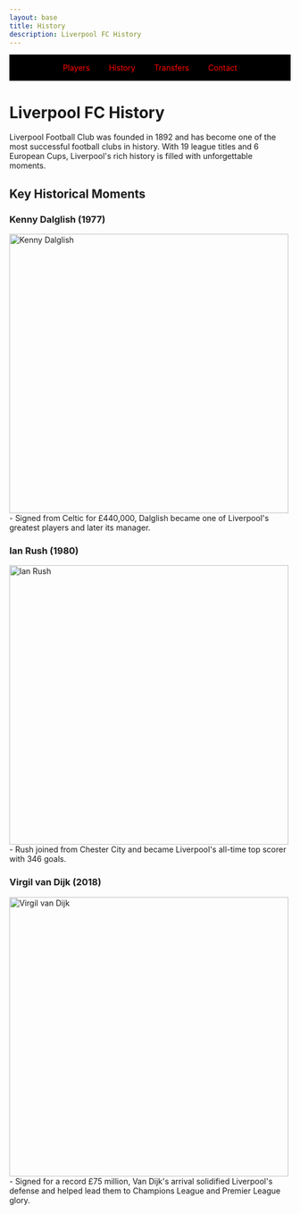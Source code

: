 ```yaml
---
layout: base
title: History
description: Liverpool FC History
---
```

<!-- Navbar -->
<div style="background-color: black; padding: 15px; text-align: center;">
  <a href="players.html" style="color: red; text-decoration: none; margin: 0 15px;">Players</a>
  <a href="history.html" style="color: red; text-decoration: none; margin: 0 15px;">History</a>
  <a href="transfers.html" style="color: red; text-decoration: none; margin: 0 15px;">Transfers</a>
  <a href="contact.html" style="color: red; text-decoration: none; margin: 0 15px;">Contact</a>
</div>
<h1>Liverpool FC History</h1>

<p>Liverpool Football Club was founded in 1892 and has become one of the most successful football clubs in history. With 19 league titles and 6 European Cups, Liverpool's rich history is filled with unforgettable moments.</p>

<h2>Key Historical Moments</h2>

### Kenny Dalglish (1977)
<img src="https://persecondnews.com/wp-content/uploads/2020/04/Dalglish.jpg" alt="Kenny Dalglish" style="width: 500px;">
- Signed from Celtic for £440,000, Dalglish became one of Liverpool's greatest players and later its manager.

### Ian Rush (1980)
<img src="https://www.thisisanfield.com/wp-content/uploads/2EBE5BN-copy.jpeg" alt="Ian Rush" style="width: 500px;">
- Rush joined from Chester City and became Liverpool's all-time top scorer with 346 goals.

### Virgil van Dijk (2018)
<img src="https://cdn.theathletic.com/app/uploads/2023/08/30123623/vvd-1-scaled-e1693413403528.jpg" alt="Virgil van Dijk" style="width: 500px;">
- Signed for a record £75 million, Van Dijk's arrival solidified Liverpool's defense and helped lead them to Champions League and Premier League glory.


